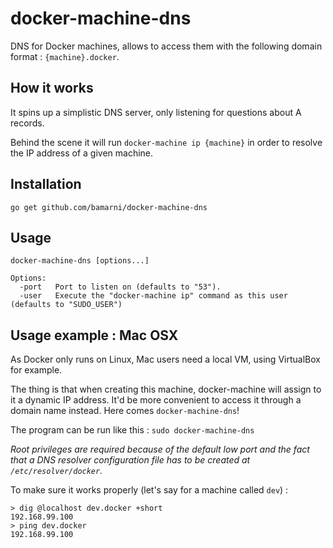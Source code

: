 # docker-machine-dns

DNS for Docker machines, allows to access them with the following domain format : `{machine}.docker`.

## How it works

It spins up a simplistic DNS server, only listening for questions about A records.

Behind the scene it will run `docker-machine ip {machine}` in order to resolve the IP address of a given machine.

## Installation

    go get github.com/bamarni/docker-machine-dns

## Usage

    docker-machine-dns [options...]

    Options:
      -port   Port to listen on (defaults to "53").
      -user   Execute the "docker-machine ip" command as this user (defaults to "SUDO_USER")

## Usage example : Mac OSX

As Docker only runs on Linux, Mac users need a local VM, using VirtualBox for example.

The thing is that when creating this machine, docker-machine will assign to it a dynamic IP address.
It'd be more convenient to access it through a domain name instead. Here comes `docker-machine-dns`!

The program can be run like this : `sudo docker-machine-dns`

*Root privileges are required because of the default low port and the fact that a DNS resolver configuration file
has to be created at `/etc/resolver/docker`.*

To make sure it works properly (let's say for a machine called `dev`) :

    > dig @localhost dev.docker +short
    192.168.99.100
    > ping dev.docker
    192.168.99.100
